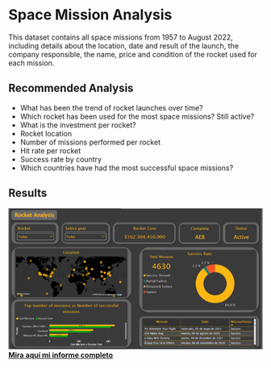 # Space Mission Analysis

This dataset contains all space missions from 1957 to August 2022, including details about the location, date and result of the launch, the company responsible, the name, price and condition of the rocket used for each mission.

## Recommended Analysis

  - What has been the trend of rocket launches over time?
  - Which rocket has been used for the most space missions? Still active?
  - What is the investment per rocket?
  - Rocket location
  - Number of missions performed per rocket
  - Hit rate per rocket
  - Success rate by country
  - Which countries have had the most successful space missions?
  
  ## Results
  
 ![enter image description here](https://github.com/Edwin-Loranca/Space-Mission-Analysis/blob/main/Images/Image.png) <br />
 [**Mira aquí mi informe completo**](https://app.powerbi.com/reportEmbed?reportId=329b5e98-c59a-43be-b7bb-8851296a36de&autoAuth=true&ctid=06b239ce-4a75-469d-a878-f19b1004bbc6)
 
